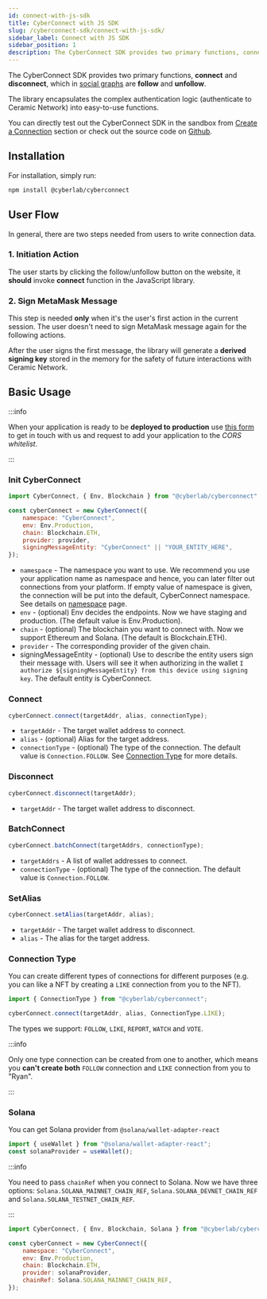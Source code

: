 ```yaml
---
id: connect-with-js-sdk
title: CyberConnect with JS SDK
slug: /cyberconnect-sdk/connect-with-js-sdk/
sidebar_label: Connect with JS SDK
sidebar_position: 1
description: The CyberConnect SDK provides two primary functions, connect and disconnect, which in social graph are follow and unfollow.
---
```


The CyberConnect SDK provides two primary functions, **connect** and **disconnect**, which in [social graphs](/concepts/social-graph/) are **follow** and **unfollow**. 

The library encapsulates the complex authentication logic (authenticate to Ceramic Network) into easy-to-use functions.

You can directly test out the CyberConnect SDK in the sandbox from [Create a Connection](/get-started/create-a-connection/) section or check out the source code on [Github](https://github.com/cyberconnecthq/js-cyberconnect).

## Installation

For installation, simply run:

```bash npm2yarn
npm install @cyberlab/cyberconnect
```

## User Flow

In general, there are two steps needed from users to write connection data.

### 1. Initiation Action

The user starts by clicking the follow/unfollow button on the website, it **should** invoke **connect** function in the JavaScript library.

### 2. Sign MetaMask Message

This step is needed **only** when it's the user's first action in the current session. The user doesn't need to sign MetaMask message again for the following actions.

After the user signs the first message, the library will generate a **derived signing key** stored in the memory for the safety of future interactions with Ceramic Network.

## Basic Usage

:::info

When your application is ready to be **deployed to production** use [this form](/) to get in touch with us and request to add your application to the _CORS whitelist_.

:::

### Init CyberConnect

```jsx
import CyberConnect, { Env, Blockchain } from "@cyberlab/cyberconnect";

const cyberConnect = new CyberConnect({
    namespace: "CyberConnect",
    env: Env.Production,
    chain: Blockchain.ETH,
    provider: provider,
    signingMessageEntity: "CyberConnect" || "YOUR_ENTITY_HERE",
});
```

- `namespace` - The namespace you want to use. We recommend you use your application name as namespace and hence, you can later filter out connections from your platform. If empty value of namespace is given, the connection will be put into the default, CyberConnect namespace. See details on [namespace](/resources/terminology/namespace/) page.
- `env` - (optional) Env decides the endpoints. Now we have staging and production. (The default value is Env.Production).
- `chain` - (optional) The blockchain you want to connect with. Now we support Ethereum and Solana. (The default is Blockchain.ETH).
- `provider` - The corresponding provider of the given chain.
- signingMessageEntity - (optional) Use to describe the entity users sign their message with. Users will see it when authorizing in the wallet `I authorize ${signingMessageEntity} from this device using signing key`. The default entity is CyberConnect.

### Connect

```jsx
cyberConnect.connect(targetAddr, alias, connectionType);
```

- `targetAddr` - The target wallet address to connect.
- `alias` - (optional) Alias for the target address.
- `connectionType` - (optional) The type of the connection. The default value is `Connection.FOLLOW`. See [Connection Type](#ConnectionType) for more details.

### Disconnect

```jsx
cyberConnect.disconnect(targetAddr);
```

- `targetAddr` - The target wallet address to disconnect.

### BatchConnect

```jsx
cyberConnect.batchConnect(targetAddrs, connectionType);
```

- `targetAddrs` - A list of wallet addresses to connect.
- `connectionType` - (optional) The type of the connection. The default value is `Connection.FOLLOW`.

### SetAlias

```jsx
cyberConnect.setAlias(targetAddr, alias);
```

- `targetAddr` - The target wallet address to disconnect.
- `alias` - The alias for the target address.

### Connection Type

You can create different types of connections for different purposes (e.g. you can like a NFT by creating a `LIKE` connection from you to the NFT).

```jsx
import { ConnectionType } from "@cyberlab/cyberconnect";

cyberConnect.connect(targetAddr, alias, ConnectionType.LIKE);
```

The types we support: `FOLLOW`, `LIKE`, `REPORT`, `WATCH` and `VOTE`.

:::info

Only one type connection can be created from one to another, which means you **can't create both** `FOLLOW` connection and `LIKE` connection from you to "Ryan".

:::

### Solana

You can get Solana provider from `@solana/wallet-adapter-react`

```jsx
import { useWallet } from "@solana/wallet-adapter-react";
const solanaProvider = useWallet();
```

:::info

You need to pass `chainRef` when you connect to Solana. Now we have three options: `Solana.SOLANA_MAINNET_CHAIN_REF`, `Solana.SOLANA_DEVNET_CHAIN_REF` and `Solana.SOLANA_TESTNET_CHAIN_REF`.

:::

```jsx
import CyberConnect, { Env, Blockchain, Solana } from "@cyberlab/cyberconnect";

const cyberConnect = new CyberConnect({
    namespace: "CyberConnect",
    env: Env.Production,
    chain: Blockchain.ETH,
    provider: solanaProvider,
    chainRef: Solana.SOLANA_MAINNET_CHAIN_REF,
});
```
